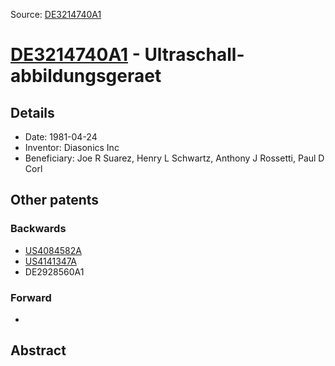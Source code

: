 Source: [DE3214740A1](https://patents.google.com/patent/DE3214740A1)

# [DE3214740A1](DE3214740A1.md) - Ultraschall-abbildungsgeraet

## Details

* Date: 1981-04-24
* Inventor: Diasonics Inc
* Beneficiary: Joe R Suarez, Henry L Schwartz, Anthony J Rossetti, Paul D Corl

## Other patents

### Backwards
 * [US4084582A](US4084582A.md)
 * [US4141347A](US4141347A.md)
 * DE2928560A1
### Forward
 * 
## Abstract

